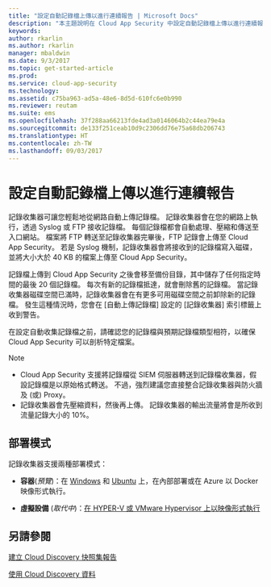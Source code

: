 ```yaml
---
title: "設定自動記錄檔上傳以進行連續報告 | Microsoft Docs"
description: "本主題說明在 Cloud App Security 中設定自動記錄檔上傳以進行連續報告的流程。"
keywords: 
author: rkarlin
ms.author: rkarlin
manager: mbaldwin
ms.date: 9/3/2017
ms.topic: get-started-article
ms.prod: 
ms.service: cloud-app-security
ms.technology: 
ms.assetid: c75ba963-ad5a-48e6-8d5d-610fc6e0b990
ms.reviewer: reutam
ms.suite: ems
ms.openlocfilehash: 37f288aa66213fde4ad3a0146064b2c44ea79e4a
ms.sourcegitcommit: de133f251ceab10d9c2306dd76e75a68db206743
ms.translationtype: HT
ms.contentlocale: zh-TW
ms.lasthandoff: 09/03/2017
---
```

# <a name="configure-automatic-log-upload-for-continuous-reports"></a>設定自動記錄檔上傳以進行連續報告


記錄收集器可讓您輕鬆地從網路自動上傳記錄檔。 記錄收集器會在您的網路上執行，透過 Syslog 或 FTP 接收記錄檔。 每個記錄檔都會自動處理、壓縮和傳送至入口網站。 檔案將 FTP 轉送至記錄收集器完畢後，FTP 記錄會上傳至 Cloud App Security。  若是 Syslog 機制，記錄收集器會將接收到的記錄檔寫入磁碟，並將大小大於 40 KB 的檔案上傳至 Cloud App Security。

記錄檔上傳到 Cloud App Security 之後會移至備份目錄，其中儲存了任何指定時間的最後 20 個記錄檔。 每次有新的記錄檔抵達，就會刪除舊的記錄檔。 當記錄收集器磁碟空間已滿時，記錄收集器會在有更多可用磁碟空間之前卸除新的記錄檔。 發生這種情況時，您會在 [自動上傳記錄檔] 設定的 [記錄收集器] 索引標籤上收到警告。

在設定自動收集記錄檔之前，請確認您的記錄檔與預期記錄檔類型相符，以確保 Cloud App Security 可以剖析特定檔案。

> [!NOTE]
>-  Cloud App Security 支援將記錄檔從 SIEM 伺服器轉送到記錄檔收集器，假設記錄檔是以原始格式轉送。 不過，強烈建議您直接整合記錄收集器與防火牆及 (或) Proxy。
>- 記錄收集器會先壓縮資料，然後再上傳。 記錄收集器的輸出流量將會是所收到流量記錄大小的 10%。 

## <a name="deployment-modes"></a>部署模式

記錄收集器支援兩種部署模式：

-   **容器**(*預覽*)：在 [Windows](discovery-docker-windows.md) 和 [Ubuntu](discovery-docker-ubuntu.md) 上，在內部部署或在 Azure 以 Docker 映像形式執行。 



-   **虛擬設備** (*取代中*)：[在 HYPER-V 或 VMware Hypervisor 上以映像形式執行](configure-automatic-log-upload-for-continuous-reports.md)




## <a name="see-also"></a>另請參閱
 
[建立 Cloud Discovery 快照集報告](create-snapshot-cloud-discovery-reports.md)

[使用 Cloud Discovery 資料](working-with-cloud-discovery-data.md)

